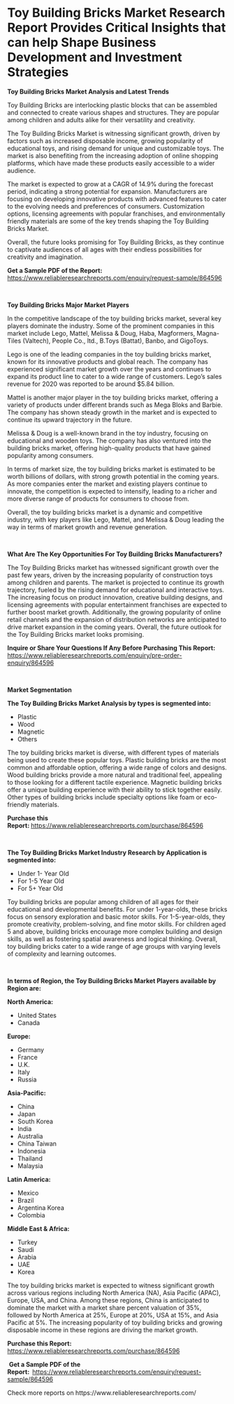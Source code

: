 <p><h1>Toy Building Bricks Market Research Report Provides Critical Insights that can help Shape Business Development and Investment Strategies</h1></p><p><strong>Toy Building Bricks Market Analysis and Latest Trends</strong></p>
<p><p>Toy Building Bricks are interlocking plastic blocks that can be assembled and connected to create various shapes and structures. They are popular among children and adults alike for their versatility and creativity.</p><p>The Toy Building Bricks Market is witnessing significant growth, driven by factors such as increased disposable income, growing popularity of educational toys, and rising demand for unique and customizable toys. The market is also benefiting from the increasing adoption of online shopping platforms, which have made these products easily accessible to a wider audience.</p><p>The market is expected to grow at a CAGR of 14.9% during the forecast period, indicating a strong potential for expansion. Manufacturers are focusing on developing innovative products with advanced features to cater to the evolving needs and preferences of consumers. Customization options, licensing agreements with popular franchises, and environmentally friendly materials are some of the key trends shaping the Toy Building Bricks Market.</p><p>Overall, the future looks promising for Toy Building Bricks, as they continue to captivate audiences of all ages with their endless possibilities for creativity and imagination.</p></p>
<p><strong>Get a Sample PDF of the Report:&nbsp;</strong> <a href="https://www.reliableresearchreports.com/enquiry/request-sample/864596">https://www.reliableresearchreports.com/enquiry/request-sample/864596</a></p>
<p>&nbsp;</p>
<p><strong>Toy Building Bricks Major Market Players</strong></p>
<p><p>In the competitive landscape of the toy building bricks market, several key players dominate the industry. Some of the prominent companies in this market include Lego, Mattel, Melissa & Doug, Haba, Magformers, Magna-Tiles (Valtech), People Co., ltd., B.Toys (Battat), Banbo, and GigoToys.</p><p>Lego is one of the leading companies in the toy building bricks market, known for its innovative products and global reach. The company has experienced significant market growth over the years and continues to expand its product line to cater to a wide range of customers. Lego’s sales revenue for 2020 was reported to be around $5.84 billion.</p><p>Mattel is another major player in the toy building bricks market, offering a variety of products under different brands such as Mega Bloks and Barbie. The company has shown steady growth in the market and is expected to continue its upward trajectory in the future.</p><p>Melissa & Doug is a well-known brand in the toy industry, focusing on educational and wooden toys. The company has also ventured into the building bricks market, offering high-quality products that have gained popularity among consumers.</p><p>In terms of market size, the toy building bricks market is estimated to be worth billions of dollars, with strong growth potential in the coming years. As more companies enter the market and existing players continue to innovate, the competition is expected to intensify, leading to a richer and more diverse range of products for consumers to choose from.</p><p>Overall, the toy building bricks market is a dynamic and competitive industry, with key players like Lego, Mattel, and Melissa & Doug leading the way in terms of market growth and revenue generation.</p></p>
<p>&nbsp;</p>
<p><strong>What Are The Key Opportunities For Toy Building Bricks Manufacturers?</strong></p>
<p><p>The Toy Building Bricks market has witnessed significant growth over the past few years, driven by the increasing popularity of construction toys among children and parents. The market is projected to continue its growth trajectory, fueled by the rising demand for educational and interactive toys. The increasing focus on product innovation, creative building designs, and licensing agreements with popular entertainment franchises are expected to further boost market growth. Additionally, the growing popularity of online retail channels and the expansion of distribution networks are anticipated to drive market expansion in the coming years. Overall, the future outlook for the Toy Building Bricks market looks promising.</p></p>
<p><strong>Inquire or Share Your Questions If Any Before Purchasing This Report:</strong> <a href="https://www.reliableresearchreports.com/enquiry/pre-order-enquiry/864596">https://www.reliableresearchreports.com/enquiry/pre-order-enquiry/864596</a></p>
<p>&nbsp;</p>
<p><strong>Market Segmentation</strong></p>
<p><strong>The Toy Building Bricks Market Analysis by types is segmented into:</strong></p>
<p><ul><li>Plastic</li><li>Wood</li><li>Magnetic</li><li>Others</li></ul></p>
<p><p>The toy building bricks market is diverse, with different types of materials being used to create these popular toys. Plastic building bricks are the most common and affordable option, offering a wide range of colors and designs. Wood building bricks provide a more natural and traditional feel, appealing to those looking for a different tactile experience. Magnetic building bricks offer a unique building experience with their ability to stick together easily. Other types of building bricks include specialty options like foam or eco-friendly materials.</p></p>
<p><strong>Purchase this Report:&nbsp;</strong><a href="https://www.reliableresearchreports.com/purchase/864596">https://www.reliableresearchreports.com/purchase/864596</a></p>
<p>&nbsp;</p>
<p><strong>The Toy Building Bricks Market Industry Research by Application is segmented into:</strong></p>
<p><ul><li>Under 1- Year Old</li><li>For 1-5 Year Old</li><li>For 5+ Year Old</li></ul></p>
<p><p>Toy building bricks are popular among children of all ages for their educational and developmental benefits. For under 1-year-olds, these bricks focus on sensory exploration and basic motor skills. For 1-5-year-olds, they promote creativity, problem-solving, and fine motor skills. For children aged 5 and above, building bricks encourage more complex building and design skills, as well as fostering spatial awareness and logical thinking. Overall, toy building bricks cater to a wide range of age groups with varying levels of complexity and learning outcomes.</p></p>
<p>&nbsp;</p>
<p><strong>In terms of Region, the Toy Building Bricks Market Players available by Region are:</strong></p>
<p>
    <p> <strong> North America: </strong>
        <ul>
            <li>United States</li>
            <li>Canada</li>
        </ul>
        </p> 
    <p> <strong> Europe: </strong>
        <ul>
            <li>Germany</li>
            <li>France</li>
            <li>U.K.</li>
            <li>Italy</li>
            <li>Russia</li>
        </ul>
        </p> 
    <p> <strong> Asia-Pacific: </strong>
        <ul>
            <li>China</li>
            <li>Japan</li>
            <li>South Korea</li>
            <li>India</li>
            <li>Australia</li>
            <li>China Taiwan</li>
            <li>Indonesia</li>
            <li>Thailand</li>
            <li>Malaysia</li>
        </ul>
        </p> 
    <p> <strong> Latin America: </strong>
        <ul>
            <li>Mexico</li>
            <li>Brazil</li>
            <li>Argentina Korea</li>
            <li>Colombia</li>
        </ul>
        </p> 
    <p> <strong> Middle East & Africa: </strong>
        <ul>
            <li>Turkey</li>
            <li>Saudi</li>
            <li>Arabia</li>
            <li>UAE</li>
            <li>Korea</li>
        </ul>
    </p>
    </p>
<p><p>The toy building bricks market is expected to witness significant growth across various regions including North America (NA), Asia Pacific (APAC), Europe, USA, and China. Among these regions, China is anticipated to dominate the market with a market share percent valuation of 35%, followed by North America at 25%, Europe at 20%, USA at 15%, and Asia Pacific at 5%. The increasing popularity of toy building bricks and growing disposable income in these regions are driving the market growth.</p></p>
<p><strong>Purchase this Report: </strong><a href="https://www.reliableresearchreports.com/purchase/864596">https://www.reliableresearchreports.com/purchase/864596</a></p>
<p>&nbsp;<strong>Get a Sample PDF of the Report:&nbsp;&nbsp;</strong><a href="https://www.reliableresearchreports.com/enquiry/request-sample/864596">https://www.reliableresearchreports.com/enquiry/request-sample/864596</a></p>
<p><strong></strong></p>
<p>Check more reports on https://www.reliableresearchreports.com/</p>